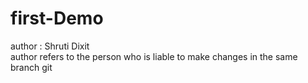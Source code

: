 # first-Demo

author : Shruti Dixit 
<br>
author refers to the person who is liable to make changes in the same branch git 